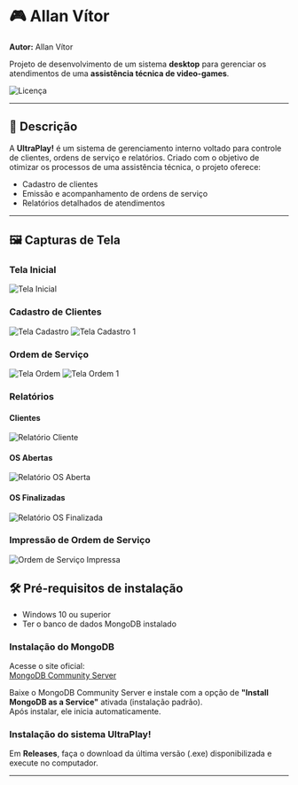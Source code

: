 # 🎮 Allan Vítor

**Autor:** Allan Vítor

Projeto de desenvolvimento de um sistema **desktop** para gerenciar os atendimentos de uma **assistência técnica de video-games**.

![Licença](https://img.shields.io/github/license/HubOpsVitor/UltraPlay?style=flat-square&logoColor=%23eb4034)


---

## 📌 Descrição

A **UltraPlay!** é um sistema de gerenciamento interno voltado para controle de clientes, ordens de serviço e relatórios. Criado com o objetivo de otimizar os processos de uma assistência técnica, o projeto oferece:

- Cadastro de clientes
- Emissão e acompanhamento de ordens de serviço
- Relatórios detalhados de atendimentos

---

## 🖼️ Capturas de Tela

### Tela Inicial
![Tela Inicial](src/public/img/TelaInicio.png)

### Cadastro de Clientes
![Tela Cadastro](src/public/img/TelaCadastro.png)
![Tela Cadastro 1](src/public/img/TelaCadastro1.png)

### Ordem de Serviço
![Tela Ordem](src/public/img/TelaOrdem.png)
![Tela Ordem 1](src/public/img/TelaOrdem1.png)

### Relatórios
#### Clientes
![Relatório Cliente](src/public/img/RelatorioCliente.png)

#### OS Abertas
![Relatório OS Aberta](src/public/img/RelatorioOsAberta.png)

#### OS Finalizadas
![Relatório OS Finalizada](src/public/img/RelatorioOsFinalizada.png)

### Impressão de Ordem de Serviço
![Ordem de Serviço Impressa](src/public/img/OrdemService.png)

## 🛠️ Pré-requisitos de instalação

- Windows 10 ou superior  
- Ter o banco de dados MongoDB instalado

### Instalação do MongoDB

Acesse o site oficial:  
[MongoDB Community Server](https://www.mongodb.com/try/download/community)

Baixe o MongoDB Community Server e instale com a opção de **"Install MongoDB as a Service"** ativada (instalação padrão).  
Após instalar, ele inicia automaticamente.

### Instalação do sistema UltraPlay!

Em **Releases**, faça o download da última versão (.exe) disponibilizada e execute no computador.

---
